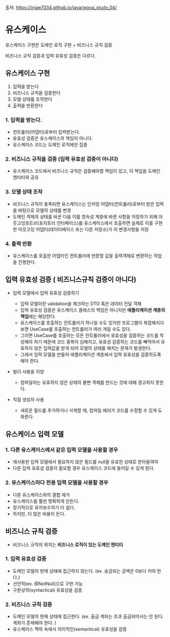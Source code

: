 출처: https://injae7034.github.io/java/wooa_study_04/

# 유스케이스 #
유스케이스 구현은 도메인 로직 구현 + 비즈니스 규칙 검증

비즈니스 규칙 검증과 입력 유효성 검증은 다르다.

## 유스케이스 구현 ##
1. 입력을 받는다
2. 비즈니스 규칙을 검증한다
3. 모델 상태를 조작한다
4. 출력을 반환한다

### 1. 입력을 받는다. ###
- 컨트롤러(어댑터)로부터 입력받는다.
- 유효성 검증은 유스케이스의 책임이 아니다.
- 유스케이스 코드는 도메인 로직에만 집중

### 2. 비즈니스 규칙을 검증 (입력 유효성 검증이 아니다) ###
- 유스케이스 코드에서 비즈니스 규칙은 검증해야할 책임이 있고, 이 책임을 도메인 엔티티와 공유

### 3. 모델 상태 조작 ###
- 비즈니스 규칙이 충족되면 유스케이스는 인커밍 어댑터(컨트롤러)로부터 받은 입력을 바탕으로 모델의 상태를 변경
- 도메인 객체의 상태를 바꾼 다음 이를 영속성 계층에 바뀐 사항을 저장하기 위해 아웃고잉포트(리포지토리 인터페이스)를 유스케이스에서 호출하면 실제로 이를 구현한 아웃고잉 어댑터(데이터베이스 또는 다른 저장소)가 이 변경사항을 저장

### 4. 출력 반환 ###
- 유스케이스를 호출한 어댑터인 컨트롤러에 반환할 값을 출력객체로 변환하는 작업을 진행한다.


## 입력 유효성 검증 ( 비즈니스규칙 검증이 아니다) ##
- 입력 모델에서 입력 유효성 검증하기
  + 입력 모델이란 validation을 체크하는 DTO 혹은 데이터 전달 객체
  + 입력 유효성 검증은 유스케이스 클래스의 책임은 아니지만 **애플리케이션 계층의 책임**에는 해당한다.
  + 유스케이스를 호출하는 컨트롤러가 하나일 수도 있지만 프로그램이 복잡해지다보면 UseCase를 호출하는 컨트롤러가 여러 개일 수도 있다.
  + 그러면 UseCase를 호출하는 모든 컨트롤러에서 유효성을 검증하는 코드를 작성해야 하기 때문에 코드 중복이 심해지고, 유효성 검증하는 코드를 빼먹어서 유효하지 않은 입력값을 받게 되어 모델의 상태를 해치는 문제가 발생한다.
  + 그래서 입력 모델을 만들어 애플리케이션 계층에서 입력 유효성을 검증하도록 해야 한다.

- 빌더 사용을 지양
  + 컴파일러는 유효하지 않은 상태의 불변 객체를 만드는 것에 대해 경고하지 못한다.

- 직접 생성자 사용
  + 새로운 필드를 추가하거나 삭제할 때, 컴파일 에러가 코드를 수정할 수 있게 도와준다.


## 유스케이스 입력 모델 ##

### 1. 다른 유스케이스에서 같은 입력 모델을 사용할 경우 ###
- 재사용한 입력 모델에서 필요하지 않은 필드를 null을 유효한 상태로 받아들여야
- 다른 입력 유효성 검증이 필요할 경우 유스케이스 코드에 들어갈 수 있게 된다.

### 2. 유스케이스마다 전용 입력 모델을 사용할 경우 ###
- 다른 유스케이스와의 결합 제거
- 유스케이스를 훨씬 명확하게 만든다.
- 장기적으로 유지보수하기 더 쉽다.
- 하지만, 더 많은 비용이 든다.


## 비즈니스 규칙 검증 ##
- 비즈니스 규칙의 위치는 **비즈니스 로직이 있는 도메인 엔티티**

### 1. 입력 유효성 검증 ###
- 도메인 모델의 현재 상태에 접근하지 않는다. (ex. 송금되는 금액은 0보다 커야 한다.)
- 선언적(ex. @NotNull)으로 구현 가능
- 구문상의(syntactical) 유효성을 검증

### 2. 비즈니스 규칙 검증 ###
- 도메인 모델의 현재 상태에 접근한다. (ex. 출금 계좌는 초과 출금되어서는 안 된다. 계좌가 존재해야 한다. )
- 유스케이스 맥락 속에서 의미적인(semantical) 유효성을 검증
